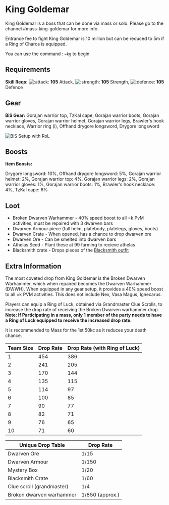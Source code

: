 # King Goldemar

King Goldemar is a boss that can be done via mass or solo. Please go to the channel #mass-king-goldemar for more info.

Entrance fee to fight King Goldemar is 10 million but can be reduced to 5m if a Ring of Charos is equipped.

You can use the command : `=kg`  to begin

## Requirements

**Skill Reqs:** ![:attack:](https://cdn.discordapp.com/emojis/630911039969427467.png?v=1) **105** Attack, ![:strength:](https://cdn.discordapp.com/emojis/630911040481263617.png?v=1) **105** Strength, ![:defence:](https://cdn.discordapp.com/emojis/630911040393052180.png?v=1) **105** Defence

## Gear

**BiS Gear:** Gorajan warrior top, TzKal cape, Gorajan warrior boots, Gorajan warrior gloves, Gorajan warrior helmet, Gorajan warrior legs, Brawler's hook necklace, Warrior ring (i), Offhand drygore longsword, Drygore longsword

![BiS Setup with RoL](../.gitbook/assets/kk\_bis\_rol.png)

## Boosts

**Item Boosts:**&#x20;

Drygore longsword: 10%, Offhand drygore longsword: 5%, Gorajan warrior helmet: 2%, Gorajan warrior top: 4%, Gorajan warrior legs: 2%, Gorajan warrior gloves: 1%, Gorajan warrior boots: 1%, Brawler's hook necklace: 4%, TzKal cape: 6%&#x20;

## Loot

* Broken Dwarven Warhammer - 40% speed boost to all =k PvM activities, must be repaired with 3 dwarven bars
* Dwarven Armour piece (full helm, platebody, platelegs, gloves, boots)
* Dwarven Crate - When opened, has a chance to drop dwarven ore
* Dwarven Ore - Can be smelted into dwarven bars
* Athelas Seed - Plant these at 99 farming to recieve athelas
* Blacksmith crate - Drops pieces of the [Blacksmith outfit](https://bso-wiki.oldschool.gg/custom-items/equippables#blacksmith-equipment)

## Extra Information

The most coveted drop from King Goldemar is the Broken Dwarven Warhammer, which when repaired becomes the Dwarven Warhammer (DWWH). When equipped in any gear setup, it provides a 40% speed boost to all  =k PVM activities. This does not include Nex, Vasa Magus, Ignecarus.&#x20;

Players can equip a Ring of Luck, obtained via Grandmaster Clue Scrolls, to increase the drop rate of receiving the Broken Dwarven warhammer drop. **Note: If Participating in a mass, only 1 member of the party needs to have a Ring of Luck equipped to receive the increased drop rate.**

It is recommended to Mass for the 1st 50kc as it reduces your death chance.

| Team Size | Drop Rate | Drop Rate (with Ring of Luck) |
| --------- | --------- | ----------------------------- |
| 1         | 454       | 386                           |
| 2         | 241       | 205                           |
| 3         | 170       | 144                           |
| 4         | 135       | 115                           |
| 5         | 114       | 97                            |
| 6         | 100       | 85                            |
| 7         | 90        | 77                            |
| 8         | 82        | 71                            |
| 9         | 76        | 65                            |
| 10        | 71        | 60                            |

| Unique Drop Table         | Drop Rate       |
| ------------------------- | --------------- |
| Dwarven Ore               | 1/15            |
| Dwarven Armour            | 1/150           |
| Mystery Box               | 1/20            |
| Blacksmith Crate          | 1/60            |
| Clue scroll (grandmaster) | 1/4             |
| Broken dwarven warhammer  | 1/850 (approx.) |
